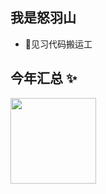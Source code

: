 ## 我是怒羽山

- 🐧见习代码搬运工

## 今年汇总 ✨

<img align="" height="137px" src="https://github-readme-stats.vercel.app/api?username=nuyushan&hide_title=true&hide_border=true&show_icons=true&include_all_commits=true&line_height=21&bg_color=0,EC6C6C,FFD479,FFFC79,73FA79&theme=graywhite&locale=cn" /><!--<img align="" height="137px" src="https://github-readme-stats.vercel.app/api/top-langs/?username=nuyushan&hide_title=true&hide_border=true&layout=compact&bg_color=0,73FA79,73FDFF,D783FF&theme=graywhite&locale=cn" /> -->
